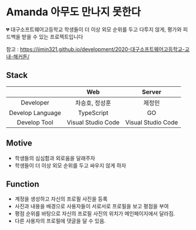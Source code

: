 # Amanda 아무도 만나지 못한다
💔 대구소프트웨어고등학교 학생들이 더 이상 외모 순위를 두고 다투지 않게, 평가와 피드백을 받을 수 있는 프로젝트입니다

참고 : https://jjmin321.github.io/development/2020-대구소프트웨어고등학교-교내-해커톤/

## Stack
|                      | Web     | Server        | 
|:--------------------:|:---------------:|:------------------:|
| Developer | 차승호, 정성훈 | 제정민 | 
| Develop Language | TypeScript | GO| 
| Develop Tool     | Visual Studio Code  | Visual Studio Code | 

## Motive
- 학생들의 심심함과 외로움을 달래주자
- 학생들이 더 이상 외모 순위를 두고 싸우지 않게 하자 

## Function
- 계정을 생성하고 자신의 프로필 사진을 등록 
- 사진과 내용을 배경으로 사용자들이 서로서로 프로필을 보고 평점을 부여 
- 평점 순위를 바탕으로 자신의 프로필 사진의 위치가 메인페이지에서 달라짐.
- 다른 사용자의 프로필에 댓글을 달 수 있음.

